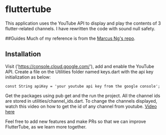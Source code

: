 # fluttertube

This application uses the YouTube API to display and play the contents of 3 flutter-related channels.
I have rewritten the code with sound null safety.

##Guides
Much of my reference is from the [Marcus Ng's repo](https://github.com/MarcusNg/flutter_youtube_api).

## Installation
Visit ('https://console.cloud.google.com/'), add and enable the YouTube API.
Create a file on the Utilities folder named keys.dart with the api key initialization as below:

```
const String apiKey = 'your youtube api key from the google console';
```

Get the packages using pub get and the run the project.
All the channel ids are stored in utilities/channel_ids.dart.
To change the channels displayed, watch this video on how to get the id of any channel from youtube. [Video here]('https://www.youtube.com/watch?v=D12v4rTtiYM&t=50s&ab_channel=WebbyFan.com')

Feel free to add new features and make PRs so that we can improve FlutterTube, as we learn more together.
